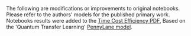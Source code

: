 The following are modifications or improvements to original notebooks. Please refer to the authors' models for the published primary work. <br>
Notebooks results were added to the [Time Cost Efficiency PDF](https://www.chemicalqdevice.com/time-cost-efficiency-resnet-quantum-tl-tl-models), Based on the 'Quantum Transfer Learning' [PennyLane model](https://pennylane.ai/qml/demos/tutorial_quantum_transfer_learning).
